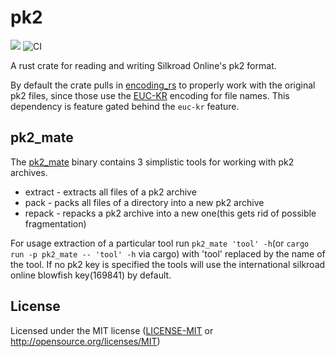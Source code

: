# pk2

[![](https://tokei.rs/b1/github/Veykril/pk2)](https://github.com/Veykril/blend2d-rs)
![CI](https://github.com/Veykril/pk2/workflows/CI/badge.svg)

A rust crate for reading and writing Silkroad Online's pk2 format.

By default the crate pulls in [encoding_rs](https://crates.io/crates/encoding_rs) to properly work with the original pk2 files, since those use the [EUC-KR](https://en.wikipedia.org/wiki/Extended_Unix_Code#EUC-KR) encoding for file names. This dependency is feature gated behind the `euc-kr` feature.

## pk2_mate

The [pk2_mate](./pk2_mate) binary contains 3 simplistic tools for working with pk2 archives.
- extract - extracts all files of a pk2 archive
- pack - packs all files of a directory into a new pk2 archive
- repack - repacks a pk2 archive into a new one(this gets rid of possible fragmentation)

For usage extraction of a particular tool run `pk2_mate 'tool' -h`(or `cargo run -p pk2_mate -- 'tool' -h` via cargo) with 'tool' replaced by the name of the tool. If no pk2 key is specified the tools will use the international silkroad online blowfish key(169841) by default.

## License

Licensed under the MIT license ([LICENSE-MIT](LICENSE-MIT) or http://opensource.org/licenses/MIT)
